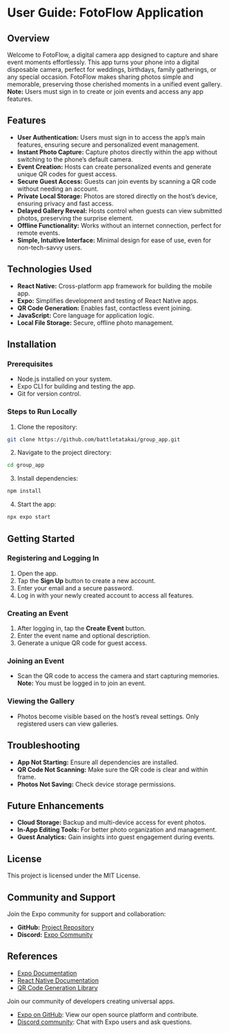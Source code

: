 # User Guide: FotoFlow Application 

## Overview

Welcome to FotoFlow, a digital camera app designed to capture and share event moments effortlessly. This app turns your phone into a digital disposable camera, perfect for weddings, birthdays, family gatherings, or any special occasion. FotoFlow makes sharing photos simple and memorable, preserving those cherished moments in a unified event gallery. **Note:** Users must sign in to create or join events and access any app features.

## Features

* **User Authentication:** Users must sign in to access the app’s main features, ensuring secure and personalized event management.
* **Instant Photo Capture:** Capture photos directly within the app without switching to the phone’s default camera.
* **Event Creation:** Hosts can create personalized events and generate unique QR codes for guest access.
* **Secure Guest Access:** Guests can join events by scanning a QR code without needing an account.
* **Private Local Storage:** Photos are stored directly on the host’s device, ensuring privacy and fast access.
* **Delayed Gallery Reveal:** Hosts control when guests can view submitted photos, preserving the surprise element.
* **Offline Functionality:** Works without an internet connection, perfect for remote events.
* **Simple, Intuitive Interface:** Minimal design for ease of use, even for non-tech-savvy users.

## Technologies Used

* **React Native:** Cross-platform app framework for building the mobile app.
* **Expo:** Simplifies development and testing of React Native apps.
* **QR Code Generation:** Enables fast, contactless event joining.
* **JavaScript:** Core language for application logic.
* **Local File Storage:** Secure, offline photo management.

## Installation

### Prerequisites

* Node.js installed on your system.
* Expo CLI for building and testing the app.
* Git for version control.

### Steps to Run Locally

1. Clone the repository:

```bash
git clone https://github.com/battletatakai/group_app.git
```

2. Navigate to the project directory:

```bash
cd group_app
```

3. Install dependencies:

```bash
npm install
```

4. Start the app:

```bash
npx expo start
```

## Getting Started

### Registering and Logging In

1. Open the app.
2. Tap the **Sign Up** button to create a new account.
3. Enter your email and a secure password.
4. Log in with your newly created account to access all features.

### Creating an Event

1. After logging in, tap the **Create Event** button.
2. Enter the event name and optional description.
3. Generate a unique QR code for guest access.

### Joining an Event

* Scan the QR code to access the camera and start capturing memories. **Note:** You must be logged in to join an event.

### Viewing the Gallery

* Photos become visible based on the host’s reveal settings. Only registered users can view galleries.

## Troubleshooting

* **App Not Starting:** Ensure all dependencies are installed.
* **QR Code Not Scanning:** Make sure the QR code is clear and within frame.
* **Photos Not Saving:** Check device storage permissions.

## Future Enhancements

* **Cloud Storage:** Backup and multi-device access for event photos.
* **In-App Editing Tools:** For better photo organization and management.
* **Guest Analytics:** Gain insights into guest engagement during events.

## License

This project is licensed under the MIT License.

## Community and Support

Join the Expo community for support and collaboration:

* **GitHub:** [Project Repository](https://github.com/battletatakai/group_app.git)
* **Discord:** [Expo Community](https://discord.gg/expo)

## References

* [Expo Documentation](https://docs.expo.dev/)
* [React Native Documentation](https://reactnative.dev/)
* [QR Code Generation Library](https://github.com/mebjas/html5-qrcode)


Join our community of developers creating universal apps.

- [Expo on GitHub](https://github.com/expo/expo): View our open source platform and contribute.
- [Discord community](https://chat.expo.dev): Chat with Expo users and ask questions.
